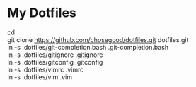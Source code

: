 My Dotfiles
===========

cd  
git clone https://github.com/chosegood/dotfiles.git dotfiles.git  
ln -s .dotfiles/git-completion.bash .git-completion.bash  
ln -s .dotfiles/gitignore .gitignore   
ln -s .dotfiles/gitconfig .gitconfig  
ln -s .dotfiles/vimrc .vimrc  
ln -s .dotfiles/vim .vim  
